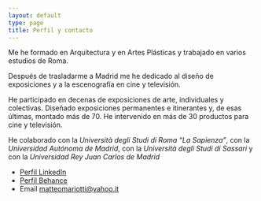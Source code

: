 ```yaml
---
layout: default
type: page
title: Perfil y contacto
---
```


Me he formado en Arquitectura y en Artes Plásticas y trabajado en varios estudios de Roma.

Después de trasladarme a Madrid me he dedicado al diseño de exposiciones y a la escenografía en cine y televisión.

He participado en decenas de exposiciones de arte, individuales y colectivas. Diseñado exposiciones permanentes e itinerantes y, de esas últimas, montado más de 70. He intervenido en más de 30 productos para cine y televisión.

He colaborado con la *Università degli Studi di Roma “La Sapienza”*, con la *Universidad Autónoma de Madrid*, con la *Università degli Studi di Sassari* y con la *Universidad Rey Juan Carlos de Madrid*

- [Perfil LinkedIn](http://www.linkedin.com/in/matteomariotti)
- [Perfil Behance](https://www.behance.net/matteomariotti)
- Email <matteomariotti@yahoo.it>
